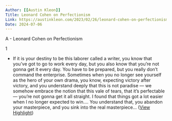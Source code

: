 ```yaml
---
Author: [[Austin Kleon]]
Title: Leonard Cohen on Perfectionism
Link: https://austinkleon.com/2023/02/26/leonard-cohen-on-perfectionism/
Date: 2024-07-06
---
```

A - Leonard Cohen on Perfectionism

1
- If it is your destiny to be this laborer called a writer, you know that you’ve got to go to work every day, but you also know that you’re not gonna get it every day. You have to be prepared, but you really don’t command the enterprise.
  Sometimes when you no longer see yourself as the hero of your own drama, you know, expecting victory after victory, and you understand deeply that this is not paradise — we somehow embrace the notion that this vale of tears, that it’s perfectable — you’re not gonna get it all straight.
  I found that things got a lot easier when I no longer expected to win….
  You understand that, you abandon your masterpiece, and you sink into the real masterpiece… ([View Highlight](https://read.readwise.io/read/01gt8dk1wsgct9dsd8s8m56pcd))
